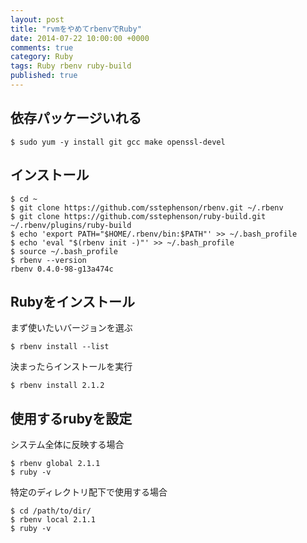 ```yaml
---
layout: post
title: "rvmをやめてrbenvでRuby"
date: 2014-07-22 10:00:00 +0000
comments: true
category: Ruby
tags: Ruby rbenv ruby-build
published: true
---
```


## 依存パッケージいれる

```
$ sudo yum -y install git gcc make openssl-devel
```

## インストール

```
$ cd ~
$ git clone https://github.com/sstephenson/rbenv.git ~/.rbenv
$ git clone https://github.com/sstephenson/ruby-build.git ~/.rbenv/plugins/ruby-build
$ echo 'export PATH="$HOME/.rbenv/bin:$PATH"' >> ~/.bash_profile
$ echo 'eval "$(rbenv init -)"' >> ~/.bash_profile
$ source ~/.bash_profile
$ rbenv --version
rbenv 0.4.0-98-g13a474c
```

## Rubyをインストール
まず使いたいバージョンを選ぶ

```
$ rbenv install --list
```

決まったらインストールを実行

```
$ rbenv install 2.1.2
```

## 使用するrubyを設定

システム全体に反映する場合

```
$ rbenv global 2.1.1
$ ruby -v
```

特定のディレクトリ配下で使用する場合

```
$ cd /path/to/dir/
$ rbenv local 2.1.1
$ ruby -v
```
